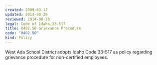 ```yaml
---
created: 2009-03-17
updated: 2014-08-26
reviewed: 2014-08-26
legal: Code of Idaho,33-517
title: 0402.50 Grievance Procedure
code: "0402.50"
kind: Policy
---
```


West Ada School District adopts Idaho Code 33-517 as policy regarding grievance procedure for non-certified employees.

